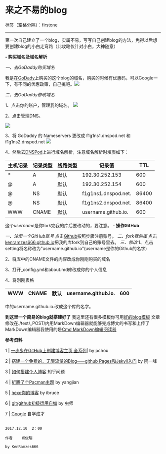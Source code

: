 ﻿# 来之不易的blog

标签（空格分隔）：firstone 

---
   第一次自己建立了一个blog，实属不易，写写自己创建blog的方法，免得以后想要创建blog的小白走弯路（此攻略仅针对小白，大神随意）
   



 **- 购买域名及域名解析**




  *一、去GoDaddy购买域名*
  
  我是在[GoDady][1]上购买的这个blog的域名，购买的时候有优惠码，可以Google一下，有不同的优惠政策，自己挑吧。![][2]
 
 *二、去GoDaddy修改域名*
 
 1、点击你的账户，管理我的域名。
  ![][3]
 
 2、点击管理DNS。
 
  ![][4]
  
 3、将 GoDaddy 的 Nameservers 更改成 f1g1ns1.dnspod.net 和 f1g1ns2.dnspod.net
  ![][5]
   
 4、然后去[DNSPod][6]上进行域名解析，注意域名解析时填表如下：
   
   
|主机记录|记录类型|线路类型|记录值|TTL|
| -------| -----  |--------|------|---|
|*       |A|默认|192.30.252.153|600|
|@       |A|默认|192.30.252.154|600|
|@       |NS|默认|f1g1ns1.dnspod.net.|86400|
|@       |NS|默认|f1g1ns2.dnspod.net.|86400|
|WWW     |CNAME|默认|username.github.io.|600|

这个*username*是你fork完我的库后要改动的，要注意。
**- 操作GitHub**



*一、注册一个GitHub账号*
  点击[Github][7]按照步骤注册账号。
*二、fork我的库*
  点击[kenramzes666.github.io][8]把我的库fork到自己的账号里去。
*三、修改*
  1、点击setting将名称改为"username.github.io"(username是你的Github的名字)
  
  2、将库中的CNAME文件的内容改成你刚刚购买的域名
  
  3、打开_config.yml和about.md修改成你的个人信息
  
  4、将刚刚表格
  
  |WWW     |CNAME|默认|username.github.io.|600|
  |-------|---|---|---|---|
 
 中的username.github.io.改成这个库的名字。
 
 
 
 **到这里一个简易的blog就搭建好了**
 我这里还有很多模板你可用[好的blog模板][9]
 文章修改在./test/_POST/内用MarkDown编辑器就能够完成博文的书写和上传了
 MarkDown编辑器我使用的是[Cmd MarkDown编辑阅读器][10]
 
 **参考资料**
 
1 | [一步步在GitHub上创建博客主页 全系列][11]| by pchou

2 | [搭建一个免费的，无限流量的Blog----github Pages和Jekyll入门][12] by 阮一峰

3 | [如何搭建个人博客][13] 知乎问题

4 | [折腾了个Pacman主题][14] by yangjian

5 | [hexo你的博客][15] by ibruce

6 | [git/github初级运用自如][16] by 虫师

7 | [Google][17] 自学成才
 



                                                                              2017.12.10  2：00
                                                                              作者    肖俊瑞
                                                                              by KenRamzes666

  [1]: https://sg.godaddy.com/zh/offers/domains?isc=gennbacn07&countryview=1&currencytype=CNY&mkwid=1jXK3KLS5_pcrid_18782177220_pdv_c_
  [2]: http://openmindclub.qiniudn.com/omt/BuildBlog02.jpg
  [3]: http://openmindclub.qiniudn.com/omt/BuildBlog016.jpg
  [4]: http://openmindclub.qiniudn.com/omt/BuildBlog017.jpg
  [5]: http://openmindclub.qiniudn.com/omt/BuildBlog018.jpg
  [6]: https://www.dnspod.cn/
  [7]: https://github.com/
  [8]: https://github.com/KenRamzes/KenRamzes.github.io
  [9]: https://github.com/cnfeat/GoodThingList/blob/master/GoodJekyllBlogList.md
  [10]: https://www.zybuluo.com/
  [11]: http://www.pchou.info/ssgithubPage/2013-01-03-build-github-blog-page-01.html
  [12]: http://www.ruanyifeng.com/blog/2012/08/blogging_with_jekyll.html
  [13]: https://www.zhihu.com/question/20463581
  [14]: http://wuchong.me/blog/2014/01/24/change-to-pacman/
  [15]: http://ibruce.info/2013/11/22/hexo-your-blog/
  [16]: http://www.cnblogs.com/fnng/archive/2012/01/07/2315685.html
  [17]: https://www.google.com/
